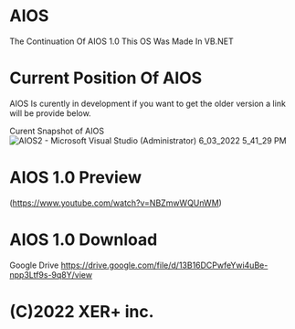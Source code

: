 # AIOS
The Continuation Of AIOS 1.0 This OS Was Made In VB.NET 

# Current Position Of AIOS
AIOS Is curently in development if you want to get the older version a link will be provide below.

Curent Snapshot of AIOS
![AIOS2 - Microsoft Visual Studio (Administrator) 6_03_2022 5_41_29 PM](https://user-images.githubusercontent.com/92580791/156912316-39952e3b-c965-422a-8bb4-3c7d53defbd3.png)
# AIOS 1.0 Preview
(https://www.youtube.com/watch?v=NBZmwWQUnWM)

# AIOS 1.0 Download
Google Drive
https://drive.google.com/file/d/13B16DCPwfeYwi4uBe-npp3Ltf9s-9q8Y/view

# (C)2022 XER+ inc.
